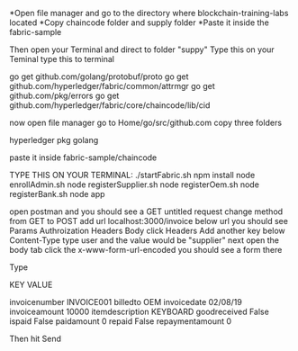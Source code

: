*Open file manager and go to the directory where blockchain-training-labs located
*Copy chaincode folder and supply folder
*Paste it inside the fabric-sample

Then open your Terminal and direct to folder "suppy"
Type this on your Teminal 
  type this to terminal

  go get github.com/golang/protobuf/proto
  go get github.com/hyperledger/fabric/common/attrmgr
  go get github.com/pkg/errors
  go get github.com/hyperledger/fabric/core/chaincode/lib/cid
  
  
now open file manager go to Home/go/src/github.com
copy three folders

hyperledger
pkg
golang

paste it inside fabric-sample/chaincode

TYPE THIS ON YOUR TERMINAL:
    ./startFabric.sh
    npm install
    node enrollAdmin.sh
    node registerSupplier.sh
    node registerOem.sh
    node registerBank.sh
    node app
    
 open postman and you should see a GET untitled request
change method from GET to POST
add url localhost:3000/invoice
below url you should see Params Authroization Headers Body
click Headers
Add another key below Content-Type
type user
and the value would be "supplier"
next open the body tab
click the x-www-form-url-encoded
you should see a form there


Type 

KEY                      VALUE

invoicenumber           INVOICE001
billedto                OEM
invoicedate             02/08/19
invoiceamount           10000
itemdescription         KEYBOARD
goodreceived            False
ispaid                  False
paidamount              0
repaid                  False
repaymentamount         0

Then hit Send
